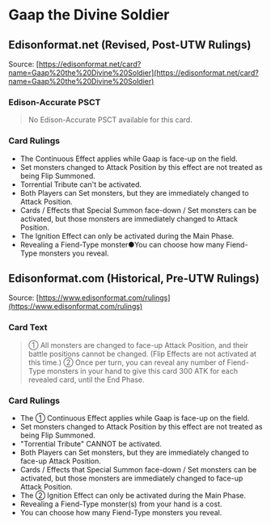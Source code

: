 # Gaap the Divine Soldier

## Edisonformat.net (Revised, Post-UTW Rulings)

Source: [https://edisonformat.net/card?name=Gaap%20the%20Divine%20Soldier](https://edisonformat.net/card?name=Gaap%20the%20Divine%20Soldier)

### Edison-Accurate PSCT

> No Edison-Accurate PSCT available for this card.

### Card Rulings

*   The Continuous Effect applies while Gaap is face-up on the field.
*   Set monsters changed to Attack Position by this effect are not treated as being Flip Summoned.
*   Torrential Tribute can't be activated.
*   Both Players can Set monsters, but they are immediately changed to Attack Position.
*   Cards / Effects that Special Summon face-down / Set monsters can be activated, but those monsters are immediately changed to Attack Position.
*   The Ignition Effect can only be activated during the Main Phase.
*   Revealing a Fiend-Type monster●You can choose how many Fiend-Type monsters you reveal.


## Edisonformat.com (Historical, Pre-UTW Rulings)

Source: [https://www.edisonformat.com/rulings](https://www.edisonformat.com/rulings)

### Card Text

> ① All monsters are changed to face-up Attack Position, and their battle positions cannot be changed. (Flip Effects are not activated at this time.) ② Once per turn, you can reveal any number of Fiend-Type monsters in your hand to give this card 300 ATK for each revealed card, until the End Phase.

### Card Rulings

*   The ① Continuous Effect applies while Gaap is face-up on the field.
*   Set monsters changed to Attack Position by this effect are not treated as being Flip Summoned.
*   "Torrential Tribute" CANNOT be activated.
*   Both Players can Set monsters, but they are immediately changed to face-up Attack Position.
*   Cards / Effects that Special Summon face-down / Set monsters can be activated, but those monsters are immediately changed to face-up Attack Position.
*   The ② Ignition Effect can only be activated during the Main Phase.
*   Revealing a Fiend-Type monster(s) from your hand is a cost.
*   You can choose how many Fiend-Type monsters you reveal.


